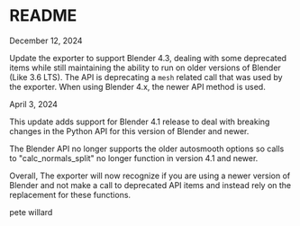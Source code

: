 # README

December 12, 2024

Update the exporter to support Blender 4.3, dealing with some deprecated items while still maintaining the ability to run on older versions of Blender (Like 3.6 LTS). The API is deprecating a `mesh` related call that was used by the exporter. When using Blender 4.x, the newer API method is used.

April 3, 2024

This update adds support for Blender 4.1 release to deal with breaking changes in the Python API for this version of Blender and newer.
	
The Blender API no longer supports the older autosmooth options so calls to "calc_normals_split" no longer function in version 4.1 and newer.

Overall, The exporter will now recognize if you are using a newer version of Blender and not make a call to deprecated API items and instead rely on the replacement for these functions.

pete willard
